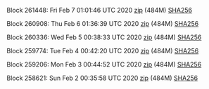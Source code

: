 Block 261448: Fri Feb  7 01:01:46 UTC 2020 [zip](https://dash-bootstrap.ams3.digitaloceanspaces.com/testnet/2020-02-07/bootstrap.dat.zip) (484M) [SHA256](https://dash-bootstrap.ams3.digitaloceanspaces.com/testnet/2020-02-07/sha256.txt)

Block 260908: Thu Feb  6 01:36:39 UTC 2020 [zip](https://dash-bootstrap.ams3.digitaloceanspaces.com/testnet/2020-02-06/bootstrap.dat.zip) (484M) [SHA256](https://dash-bootstrap.ams3.digitaloceanspaces.com/testnet/2020-02-06/sha256.txt)

Block 260336: Wed Feb  5 00:38:33 UTC 2020 [zip](https://dash-bootstrap.ams3.digitaloceanspaces.com/testnet/2020-02-05/bootstrap.dat.zip) (484M) [SHA256](https://dash-bootstrap.ams3.digitaloceanspaces.com/testnet/2020-02-05/sha256.txt)

Block 259774: Tue Feb  4 00:42:20 UTC 2020 [zip](https://dash-bootstrap.ams3.digitaloceanspaces.com/testnet/2020-02-04/bootstrap.dat.zip) (484M) [SHA256](https://dash-bootstrap.ams3.digitaloceanspaces.com/testnet/2020-02-04/sha256.txt)

Block 259206: Mon Feb  3 00:44:52 UTC 2020 [zip](https://dash-bootstrap.ams3.digitaloceanspaces.com/testnet/2020-02-03/bootstrap.dat.zip) (484M) [SHA256](https://dash-bootstrap.ams3.digitaloceanspaces.com/testnet/2020-02-03/sha256.txt)

Block 258621: Sun Feb  2 00:35:58 UTC 2020 [zip](https://dash-bootstrap.ams3.digitaloceanspaces.com/testnet/2020-02-02/bootstrap.dat.zip) (484M) [SHA256](https://dash-bootstrap.ams3.digitaloceanspaces.com/testnet/2020-02-02/sha256.txt)
